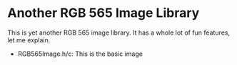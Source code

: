 # Another RGB 565 Image Library
This is yet another RGB 565 image library. It has a whole lot of fun features, let me explain.

- RGB565Image.h/c: 
    This is the basic image
